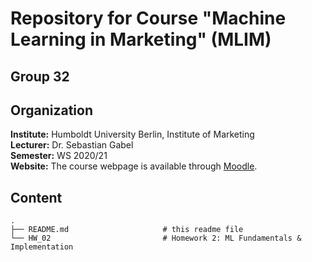 # Repository for Course "Machine Learning in Marketing" (MLIM)

## Group 32

## Organization

__Institute:__ Humboldt University Berlin, Institute of Marketing <br>
__Lecturer:__ Dr. Sebastian Gabel <br>
__Semester:__ WS 2020/21 <br>
__Website:__ The course webpage is available through [Moodle](https://moodle.hu-berlin.de/course/view.php?id=98455).


## Content

```
.
├── README.md                     # this readme file
└── HW_02                         # Homework 2: ML Fundamentals & Implementation
```  

